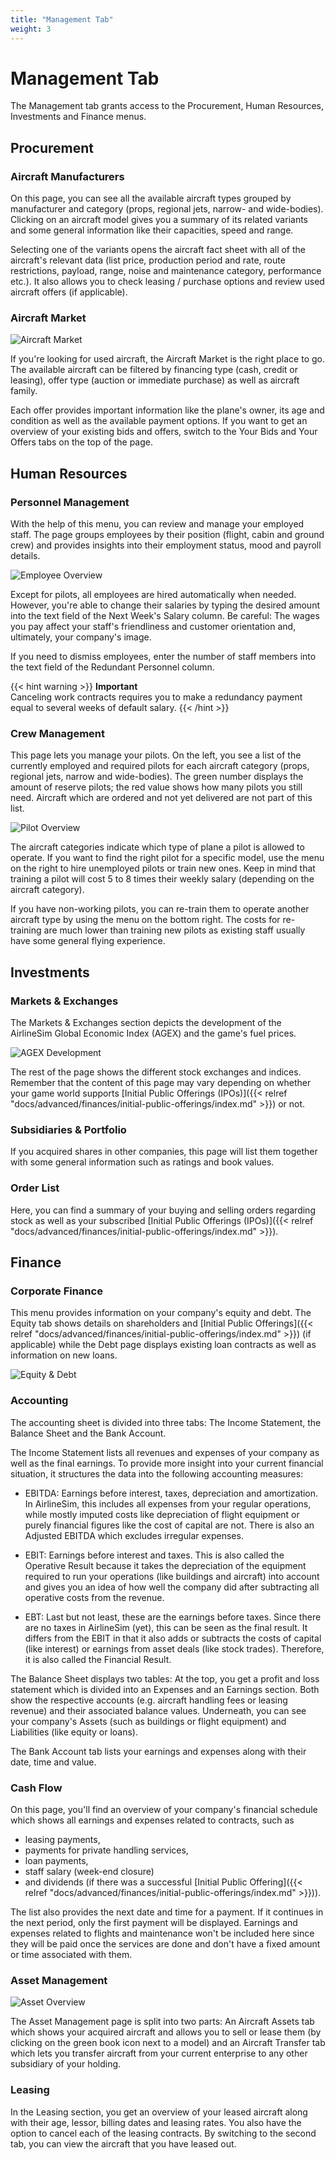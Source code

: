 ```yaml
---
title: "Management Tab"
weight: 3
---
```


# Management Tab

The Management tab grants access to the Procurement, Human Resources, Investments and Finance menus.

## Procurement

### Aircraft Manufacturers

On this page, you can see all the available aircraft types grouped by manufacturer and category (props, regional jets, narrow- and wide-bodies).
Clicking on an aircraft model gives you a summary of its related variants and some general information like their capacities, speed and range.

Selecting one of the variants opens the aircraft fact sheet with all of the aircraft's relevant data (list price, production period and rate, route restrictions, payload, range, noise and maintenance category, performance etc.). It also allows you to check leasing / purchase options and review used aircraft offers (if applicable).

### Aircraft Market

![Aircraft Market](ac_market_01.png "Aircraft Market")

If you're looking for used aircraft, the Aircraft Market is the right place to go. The available aircraft can be filtered by financing type (cash, credit or leasing), offer type (auction or immediate purchase) as well as aircraft family.

Each offer provides important information like the plane's owner, its age and condition as well as the available payment options. If you want to get an overview of your existing bids and offers, switch to the Your Bids and Your Offers tabs on the top of the page.

## Human Resources

### Personnel Management

With the help of this menu, you can review and manage your employed staff. The page groups employees by their position (flight, cabin and ground crew) and provides insights into their employment status, mood and payroll details.

![Employee Overview](employees_01.png "Employee Overview")

Except for pilots, all employees are hired automatically when needed. However, you're able to change their salaries by typing the desired amount into the text field of the Next Week's Salary column. Be careful: The wages you pay affect your staff's friendliness and customer orientation and, ultimately, your company's image.

If you need to dismiss employees, enter the number of staff members into the text field of the Redundant Personnel column.

{{< hint warning >}}
**Important**  
Canceling work contracts requires you to make a redundancy payment equal to several weeks of default salary.
{{< /hint >}}

### Crew Management

This page lets you manage your pilots. On the left, you see a list of the currently employed and required pilots for each aircraft category (props, regional jets, narrow and wide-bodies). The green number displays the amount of reserve pilots; the red value shows how many pilots you still need. Aircraft which are ordered and not yet delivered are not part of this list.

![Pilot Overview](crew_01.png "Pilot Overview")

The aircraft categories indicate which type of plane a pilot is allowed to operate. If you want to find the right pilot for a specific model, use the menu on the right to hire unemployed pilots or train new ones. Keep in mind that training a pilot will cost 5 to 8 times their weekly salary (depending on the aircraft category).

If you have non-working pilots, you can re-train them to operate another aircraft type by using the menu on the bottom right. The costs for re-training are much lower than training new pilots as existing staff usually have some general flying experience.

## Investments

### Markets & Exchanges

The Markets & Exchanges section depicts the development of the AirlineSim Global Economic Index (AGEX) and the game's fuel prices. 

![AGEX Development](markets_exchanges_01.png "AGEX Development")

The rest of the page shows the different stock exchanges and indices. Remember that the content of this page may vary depending on whether your game world supports [Initial Public Offerings (IPOs)]({{< relref "docs/advanced/finances/initial-public-offerings/index.md" >}}) or not.

### Subsidiaries & Portfolio

If you acquired shares in other companies, this page will list them together with some general information such as ratings and book values.

### Order List

Here, you can find a summary of your buying and selling orders regarding stock as well as your subscribed [Initial Public Offerings (IPOs)]({{< relref "docs/advanced/finances/initial-public-offerings/index.md" >}}).

## Finance

### Corporate Finance

This menu provides information on your company's equity and debt. The Equity tab shows details on shareholders and [Initial Public Offerings]({{< relref "docs/advanced/finances/initial-public-offerings/index.md" >}}) (if applicable) while the Debt page displays existing loan contracts as well as information on new loans.

![Equity & Debt](debt_01.png "Equity & Debt")

### Accounting

The accounting sheet is divided into three tabs: The Income Statement, the Balance Sheet and the Bank Account.

The Income Statement lists all revenues and expenses of your company as well as the final earnings. To provide more insight into your current financial situation, it structures the data into the following accounting measures:

* EBITDA: Earnings before interest, taxes, depreciation and amortization. In AirlineSim, this includes all expenses from your regular operations, while mostly imputed costs like depreciation of flight equipment or purely financial figures like the cost of capital are not. There is also an Adjusted EBITDA which excludes irregular expenses.

* EBIT: Earnings before interest and taxes. This is also called the Operative Result because it takes the depreciation of the equipment required to run your operations (like buildings and aircraft) into account and gives you an idea of how well the company did after subtracting all operative costs from the revenue.

* EBT: Last but not least, these are the earnings before taxes. Since there are no taxes in AirlineSim (yet), this can be seen as the final result. It differs from the EBIT in that it also adds or subtracts the costs of capital (like interest) or earnings from asset deals (like stock trades). Therefore, it is also called the Financial Result.

The Balance Sheet displays two tables: At the top, you get a profit and loss statement which is divided into an Expenses and an Earnings section. Both show the respective accounts (e.g. aircraft handling fees or leasing revenue) and their associated balance values. Underneath, you can see your company's Assets (such as buildings or flight equipment) and Liabilities (like equity or loans).

The Bank Account tab lists your earnings and expenses along with their date, time and value.

### Cash Flow

On this page, you'll find an overview of your company's financial schedule which shows all earnings and expenses related to contracts, such as

* leasing payments,
* payments for private handling services,
* loan payments,
* staff salary (week-end closure)
* and dividends (if there was a successful [Initial Public Offering]({{< relref "docs/advanced/finances/initial-public-offerings/index.md" >}})).

The list also provides the next date and time for a payment. If it continues in the next period, only the first payment will be displayed.
Earnings and expenses related to flights and maintenance won't be included here since they will be paid once the services are done and don't have a fixed amount or time associated with them.

### Asset Management

![Asset Overview](assets_01.png "Asset Overview")

The Asset Management page is split into two parts: An Aircraft Assets tab which shows your acquired aircraft and allows you to sell or lease them (by clicking on the green book icon next to a model) and an Aircraft Transfer tab which lets you transfer aircraft from your current enterprise to any other subsidiary of your holding.

### Leasing

In the Leasing section, you get an overview of your leased aircraft along with their age, lessor, billing dates and leasing rates. You also have the option to cancel each of the leasing contracts. By switching to the second tab, you can view the aircraft that you have leased out. 
